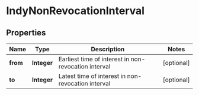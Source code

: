 

# IndyNonRevocationInterval


## Properties

Name | Type | Description | Notes
------------ | ------------- | ------------- | -------------
**from** | **Integer** | Earliest time of interest in non-revocation interval |  [optional]
**to** | **Integer** | Latest time of interest in non-revocation interval |  [optional]



